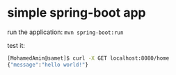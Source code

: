 # simple spring-boot app

run the application: `mvn spring-boot:run`

test it:
``` bash
[MohamedAmin@samet]$ curl -X GET localhost:8080/home
{"message":"hello world!"}
```
